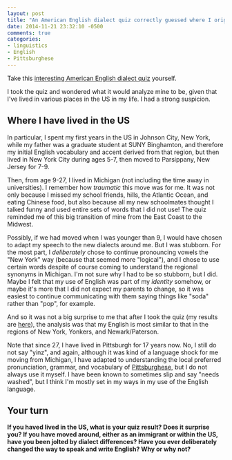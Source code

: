 ```yaml
---
layout: post
title: "An American English dialect quiz correctly guessed where I originally grew up in the US"
date: 2014-11-21 23:32:10 -0500
comments: true
categories:
- linguistics
- English
- Pittsburghese
---
```

Take this [interesting American English dialect quiz](http://www.nytimes.com/interactive/2013/12/20/sunday-review/dialect-quiz-map.html) yourself.

I took the quiz and wondered what it would analyze mine to be, given that I've lived in various places in the US in my life. I had a strong suspicion.

<!--more-->

## Where I have lived in the US

In particular, I spent my first years in the US in Johnson City, New York, while my father was a graduate student at SUNY Binghamton, and therefore my initial English vocabulary and accent derived from that region, but then lived in New York City during ages 5-7, then moved to Parsippany, New Jersey for 7-9.

Then, from age 9-27, I lived in Michigan (not including the time away in universities). I remember how *traumatic* this move was for me. It was not only because I missed my school friends, hills, the Atlantic Ocean, and eating Chinese food, but also because all my new schoolmates thought I talked funny and used entire sets of words that I did not use! The quiz reminded me of this big transition of mine from the East Coast to the Midwest.

Possibly, if we had moved when I was younger than 9, I would have chosen to adapt my speech to the new dialects around me. But I was stubborn. For the most part, I *deliberately* chose to continue pronouncing vowels the "New York" way (because that seemed more "logical"), and I chose to use certain words despite of course coming to understand the regional synonyms in Michigan. I'm not sure why I had to be so stubborn, but I did. Maybe I felt that my use of English was part of my *identity* somehow, or maybe it's more that I did not expect my parents to change, so it was easiest to continue communicating with them saying things like "soda" rather than "pop", for example.

And so it was not a big surprise to me that after I took the quiz (my results are [here](http://www.nytimes.com/interactive/2013/12/20/sunday-review/dialect-quiz-map.html?r=02222491040010200j820000814000808j0j10800008080000)), the analysis was that my English is most similar to that in the regions of New York, Yonkers, and Newark/Paterson.

Note that since 27, I have lived in Pittsburgh for 17 years now. No, I still do not say "yinz", and again, although it was kind of a language shock for me moving from Michigan, I have adapted to understanding the local preferred pronunciation, grammar, and vocabulary of [Pittsburghese](http://pittsburghspeech.pitt.edu/), but I do not always use it myself. I have been known to sometimes slip and say "needs washed", but I think I'm mostly set in my ways in my use of the English language.

## Your turn

**If you haved lived in the US, what is your quiz result? Does it surprise you? If you have moved around, either as an immigrant or within the US, have you been jolted by dialect differences? Have you ever deliberately changed the way to speak and write English? Why or why not?**
